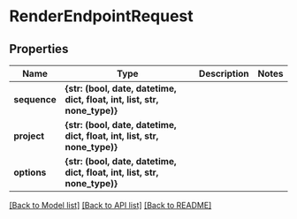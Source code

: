 # RenderEndpointRequest


## Properties
Name | Type | Description | Notes
------------ | ------------- | ------------- | -------------
**sequence** | **{str: (bool, date, datetime, dict, float, int, list, str, none_type)}** |  | 
**project** | **{str: (bool, date, datetime, dict, float, int, list, str, none_type)}** |  | 
**options** | **{str: (bool, date, datetime, dict, float, int, list, str, none_type)}** |  | 

[[Back to Model list]](../#documentation-for-models) [[Back to API list]](../#documentation-for-api-endpoints) [[Back to README]](../)


